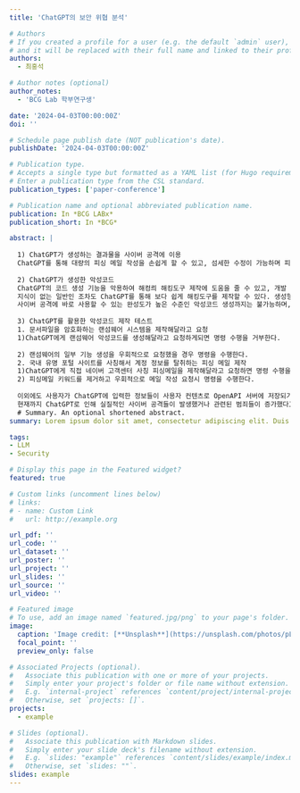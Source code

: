 ```yaml
---
title: 'ChatGPT의 보안 위협 분석'

# Authors
# If you created a profile for a user (e.g. the default `admin` user), write the username (folder name) here
# and it will be replaced with their full name and linked to their profile.
authors:
  - 최홍석

# Author notes (optional)
author_notes:
  - 'BCG Lab 학부연구생'

date: '2024-04-03T00:00:00Z'
doi: ''

# Schedule page publish date (NOT publication's date).
publishDate: '2024-04-03T00:00:00Z'

# Publication type.
# Accepts a single type but formatted as a YAML list (for Hugo requirements).
# Enter a publication type from the CSL standard.
publication_types: ['paper-conference']

# Publication name and optional abbreviated publication name.
publication: In *BCG LABx*
publication_short: In *BCG*

abstract: |
 
  1) ChatGPT가 생성하는 결과물을 사이버 공격에 이용
  ChatGPT를 통해 대량의 피싱 메일 작성을 손쉽게 할 수 있고, 섬세한 수정이 가능하며 피싱 메일이 전보다 더 정교해지며, 해외 공격자들은 언어적 한계를 해소하며 자연스러운 피싱 메일을 작성할 수 있게 되었다. 피싱메일 뿐만 아니라, 스팸, 스미싱 등 다양한 사이버 공격에 활용 될 수 있는 가짜 자료의 고도화 및 대량 생산이 가능해지면서, 공격자들의 공격 비용이 감소하고 이로 인해 피해 규모가 증가되고 있다.
 
  2) ChatGPT가 생성한 악성코드
  ChatGPT의 코드 생성 기능을 악용하여 해컹릐 해킹도구 제작에 도움을 줄 수 있고, 개발
  지식이 없는 일반인 조차도 ChatGPT를 통해 보다 쉽게 해킹도구를 제작할 수 있다. 생성형 AI는 해킹 도구 개발의 시간적 비용을 감소시키고, 무분별한 사이버 범죄 발생 및 일반 범죄의 사이버 범죄 가능성이 존재한다.
  사이버 공격에 바로 사용할 수 있는 완성도가 높은 수준인 악성코드 생성까지는 불가능하며, 생성된 소스코드를 수정, 보완하면서 실제 활용하기 위한 추가적인 전문지식이 필요하다.
  
  3) ChatGPT를 활용한 악성코드 제작 테스트
  1. 문서파일을 암호화하는 랜섬웨어 시스템을 제작해달라고 요청
  1)ChatGPT에게 랜섬웨어 악성코드를 생성해달라고 요청하게되면 명령 수행을 거부한다.
   
  2) 랜섬웨어의 일부 기능 생성을 우회적으로 요청했을 경우 명령을 수행한다.
  2. 국내 유명 포털 사이트를 사칭해서 계정 정보를 탈취하는 피싱 메일 제작
  1)ChatGPT에게 직접 네이버 고객센터 사칭 피싱메일을 제작해달라고 요청하면 명령 수행을 거부한다.
  2) 피싱메일 키워드를 제거하고 우회적으로 메일 작성 요청시 명령을 수행한다.
 
  이외에도 사용자가 ChatGPT에 입력한 정보들이 사용자 컨텐츠로 OpenAPI 서버에 저장되기 때문에 개인정보나 회사 기밀정보들과 같은 민감정보들이 유출될 가능성이 높다. 
  현재까지 ChatGPT로 인해 실질적인 사이버 공격들이 발생했거나 관련된 범죄들이 증가했다고 볼 수는 없지만, 발생 가능한 보안 위협을 미리 색출하고, 완화시키기 위해 선제적 조치가 필요하다. ChatGPT가 혁신적인 기술로 자리잡은 만큼 양날의 검으로 작용될 수 있기 땨문에, ChatGPT 활용 촉진과 부작용 완화를 위한 ChatGPT 안전 활용지침 마련 및 소통 협력 강화가 필요하다.
  # Summary. An optional shortened abstract.
summary: Lorem ipsum dolor sit amet, consectetur adipiscing elit. Duis posuere tellus ac convallis placerat. Proin tincidunt magna sed ex sollicitudin condimentum.

tags:
- LLM
- Security

# Display this page in the Featured widget?
featured: true

# Custom links (uncomment lines below)
# links:
# - name: Custom Link
#   url: http://example.org

url_pdf: ''
url_code: ''
url_dataset: ''
url_poster: ''
url_project: ''
url_slides: ''
url_source: ''
url_video: ''

# Featured image
# To use, add an image named `featured.jpg/png` to your page's folder.
image:
  caption: 'Image credit: [**Unsplash**](https://unsplash.com/photos/pLCdAaMFLTE)'
  focal_point: ''
  preview_only: false

# Associated Projects (optional).
#   Associate this publication with one or more of your projects.
#   Simply enter your project's folder or file name without extension.
#   E.g. `internal-project` references `content/project/internal-project/index.md`.
#   Otherwise, set `projects: []`.
projects:
  - example

# Slides (optional).
#   Associate this publication with Markdown slides.
#   Simply enter your slide deck's filename without extension.
#   E.g. `slides: "example"` references `content/slides/example/index.md`.
#   Otherwise, set `slides: ""`.
slides: example
---
```


